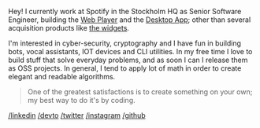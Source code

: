 Hey! I currently work at Spotify in the Stockholm HQ as Senior Software Engineer, building the [Web Player](https://open.spotify.com) and the [Desktop App](https://www.spotify.com/download/other); other than several acquisition products like [the widgets](https://developer.spotify.com/documentation/widgets).

I'm interested in cyber-security, cryptography and I have fun in building bots, vocal assistants, IOT devices and CLI utilities. In my free time I love to build stuff that solve everyday problems, and as soon I can I release them as OSS projects. In general, I tend to apply lot of math in order to create elegant and readable algorithms.

> One of the greatest satisfactions is to create something on your own; my best way to do it's by coding.

[/linkedin](https://www.kopiro.me/linkedin)
[/devto](https://www.kopiro.me/devto)
[/twitter](https://www.kopiro.me/twitter)
[/instagram](https://www.kopiro.me/instagram)
[/github](https://www.kopiro.me/github)

